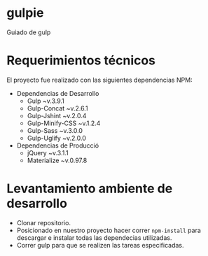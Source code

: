 # gulpie
Guiado de gulp

# Requerimientos técnicos
El proyecto fue realizado con las siguientes dependencias NPM:
  * Dependencias de Desarrollo
    * Gulp ~v.3.9.1
    * Gulp-Concat ~v.2.6.1
    * Gulp-Jshint ~v.2.0.4
    * Gulp-Minify-CSS ~v.1.2.4
    * Gulp-Sass ~v.3.0.0
    * Gulp-Uglify ~v.2.0.0
  * Dependencias de Producció
    * jQuery ~v.3.1.1
    * Materialize ~v.0.97.8
    
# Levantamiento ambiente de desarrollo

  * Clonar repositorio.
  * Posicionado en nuestro proyecto hacer  correr ```npm-install``` para descargar e instalar todas las dependecias utilizadas.
  * Correr gulp para que se realizen las tareas especificadas.
